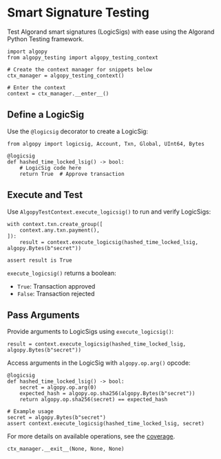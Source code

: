 # Smart Signature Testing

Test Algorand smart signatures (LogicSigs) with ease using the Algorand Python Testing framework.

```{testsetup}
import algopy
from algopy_testing import algopy_testing_context

# Create the context manager for snippets below
ctx_manager = algopy_testing_context()

# Enter the context
context = ctx_manager.__enter__()
```

## Define a LogicSig

Use the `@logicsig` decorator to create a LogicSig:

```{testcode}
from algopy import logicsig, Account, Txn, Global, UInt64, Bytes

@logicsig
def hashed_time_locked_lsig() -> bool:
    # LogicSig code here
    return True  # Approve transaction
```

## Execute and Test

Use `AlgopyTestContext.execute_logicsig()` to run and verify LogicSigs:

```{testcode}
with context.txn.create_group([
    context.any.txn.payment(),
]):
    result = context.execute_logicsig(hashed_time_locked_lsig, algopy.Bytes(b"secret"))

assert result is True
```

`execute_logicsig()` returns a boolean:

-   `True`: Transaction approved
-   `False`: Transaction rejected

## Pass Arguments

Provide arguments to LogicSigs using `execute_logicsig()`:

```{testcode}
result = context.execute_logicsig(hashed_time_locked_lsig, algopy.Bytes(b"secret"))
```

Access arguments in the LogicSig with `algopy.op.arg()` opcode:

```{testcode}
@logicsig
def hashed_time_locked_lsig() -> bool:
    secret = algopy.op.arg(0)
    expected_hash = algopy.op.sha256(algopy.Bytes(b"secret"))
    return algopy.op.sha256(secret) == expected_hash

# Example usage
secret = algopy.Bytes(b"secret")
assert context.execute_logicsig(hashed_time_locked_lsig, secret)
```

For more details on available operations, see the [coverage](../coverage.md).

```{testcleanup}
ctx_manager.__exit__(None, None, None)
```
